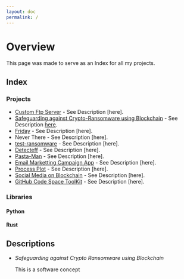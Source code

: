 ```yaml
---
layout: doc
permalink: /
---
```


<!-- top badge -->

# Overview

This page was made to serve as an Index for all my projects. 

## Index

### Projects

* [Custom Ftp Server](https://github.com/d33p0st/custom-ftp) - See Description [here].
* [Safeguarding against Crypto-Ransomware using Blockchain](https://github.com/d33p0st/blockchain-daemon) - See Description [here](#crypto-ransomware).
* [Friday](https://github.com/d33pster/Friday) - See Description [here].
* Never There - See Description [here].
* [test-ransomware](https://github.com/d33p0st/test-ransomware) - See Description [here].
* [Detecteff](https://github.com/d33pster/detecteff) - See Description [here].
* [Pasta-Man](https://github.com/d33pster/pasta-man) - See Description [here].
* [Email Marketting Campaign App](https://github.com/d33pster/email-marketting-hackathon) - See Description [here].
* [Process Plot](https://github.com/d33pster/ProcessPlot) - See Description [here].
* [Social Media on Blockchain](https://github.com/d33pster/socialmedia-blockchain) - See Description [here].
* [GitHub Code Space ToolKit](https://github.com/d33pster/github-codespace-toolkit) - See Description [here].

### Libraries

#### Python
#### Rust

## Descriptions

<a name="crypto-ransomware"></a>

* _Safeguarding against Crypto Ransomware using Blockchain_

  This is a software concept